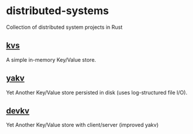 # distributed-systems
Collection of distributed system projects in Rust

## [kvs](https://github.com/dragfire/distributed-systems/tree/master/kvs)
A simple in-memory Key/Value store.

## [yakv](https://github.com/dragfire/distributed-systems/tree/master/yakv)
Yet Another Key/Value store persisted in disk (uses log-structured file I/O).

## [devkv](https://github.com/dragfire/distributed-systems/tree/master/devkv)
Yet Another Key/Value store with client/server (improved yakv) 
